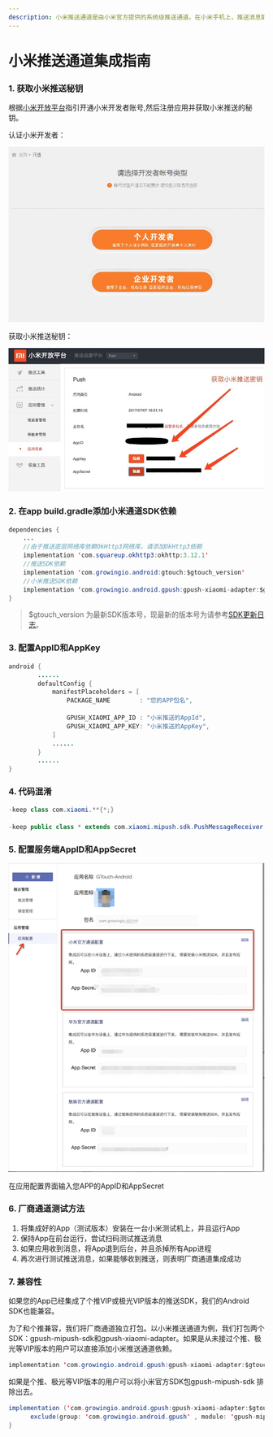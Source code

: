 ```yaml
---
description: 小米推送通道是由小米官方提供的系统级推送通道。在小米手机上，推送消息能够通过小米的系统通道抵达终端，并且无需打开应用就能够收到推送。
---
```


# 小米推送通道集成指南

### 1. 获取小米推送秘钥

根据[小米开放平台](https://dev.mi.com/console/appservice/push.html)指引开通小米开发者账号,然后注册应用并获取小米推送的秘钥。

认证小米开发者：

![](../../.gitbook/assets/3%20%281%29.png)

获取小米推送秘钥：

![](../../.gitbook/assets/4.png)

### 2. 在app build.gradle添加小米通道SDK依赖

```java
dependencies {
    ...
    //由于推送底层网络库依赖OkHttp3网络库，请添加OkHttp3依赖
    implementation 'com.squareup.okhttp3:okhttp:3.12.1'
    //推送SDK依赖
    implementation 'com.growingio.android:gtouch:$gtouch_version'
    //小米推送SDK依赖
    implementation 'com.growingio.android.gpush:gpush-xiaomi-adapter:$gtouch_version'
}
```

> $gtouch\_version 为最新SDK版本号，现最新的版本号为请参考[SDK更新日志](../integrations/changelog.md)。

### 3. 配置AppID和AppKey

```java
android {
        ......
        defaultConfig {
            manifestPlaceholders = [
                PACKAGE_NAME        : "您的APP包名",

                GPUSH_XIAOMI_APP_ID : "小米推送的AppId",
                GPUSH_XIAOMI_APP_KEY: "小米推送的AppKey",
            ]
            ......
        }
        ......
}
```

### 4. 代码混淆

```java
-keep class com.xiaomi.**{*;}

-keep public class * extends com.xiaomi.mipush.sdk.PushMessageReceiver
```

### 5. 配置服务端AppID和AppSecret

![](../../.gitbook/assets/5.png)

在应用配置界面输入您APP的AppID和AppSecret

### 6. 厂商通道测试方法

1. 将集成好的App（测试版本）安装在一台小米测试机上，并且运行App
2. 保持App在前台运行，尝试扫码测试推送消息
3. 如果应用收到消息，将App退到后台，并且杀掉所有App进程
4. 再次进行测试推送消息，如果能够收到推送，则表明厂商通道集成成功

### 7. 兼容性

如果您的App已经集成了个推VIP或极光VIP版本的推送SDK，我们的Android SDK也能兼容。

为了和个推兼容，我们将厂商通道独立打包。以小米推送通道为例，我们打包两个SDK：gpush-mipush-sdk和gpush-xiaomi-adapter。如果是从未接过个推、极光等VIP版本的用户可以直接添加小米推送通道依赖。

```java
implementation 'com.growingio.android.gpush:gpush-xiaomi-adapter:$gtouch_version'
```

如果是个推、极光等VIP版本的用户可以将小米官方SDK包gpush-mipush-sdk 排除出去。

```java
implementation ('com.growingio.android.gpush:gpush-xiaomi-adapter:$gtouch_version'){
      exclude(group: 'com.growingio.android.gpush' , module: 'gpush-mipush-sdk')
}
```

